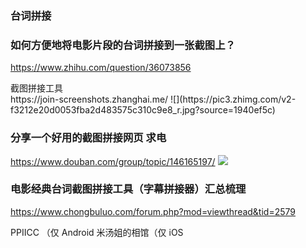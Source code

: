 ### 台词拼接

### 如何方便地将电影片段的台词拼接到一张截图上？
https://www.zhihu.com/question/36073856

<div class="title" data-v-4f6154e9="">截图拼接工具</div>
https://join-screenshots.zhanghai.me/
![](https://pic3.zhimg.com/v2-f3212e20d0053fba2d483575c310c9e8_r.jpg?source=1940ef5c)

### 分享一个好用的截图拼接网页 求电
https://www.douban.com/group/topic/146165197/
![](https://img9.doubanio.com/view/group_topic/l/public/p191125244.jpg)

### 电影经典台词截图拼接工具（字幕拼接器）汇总梳理
https://www.chongbuluo.com/forum.php?mod=viewthread&tid=2579

PPIICC （仅 Android
米汤姐的相馆（仅 iOS
